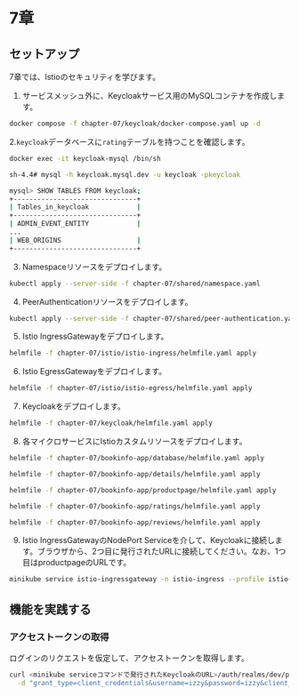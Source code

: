 # 7章

## セットアップ

7章では、Istioのセキュリティを学びます。



1. サービスメッシュ外に、Keycloakサービス用のMySQLコンテナを作成します。

```bash
docker compose -f chapter-07/keycloak/docker-compose.yaml up -d
```

2.`keycloak`データベースに`rating`テーブルを持つことを確認します。

```bash
docker exec -it keycloak-mysql /bin/sh

sh-4.4# mysql -h keycloak.mysql.dev -u keycloak -pkeycloak

mysql> SHOW TABLES FROM keycloak;
+-------------------------------+
| Tables_in_keycloak            |
+-------------------------------+
| ADMIN_EVENT_ENTITY            |
...
| WEB_ORIGINS                   |
+-------------------------------+
```

3. Namespaceリソースをデプロイします。

```bash
kubectl apply --server-side -f chapter-07/shared/namespace.yaml
```

4. PeerAuthenticationリソースをデプロイします。

```bash
kubectl apply --server-side -f chapter-07/shared/peer-authentication.yaml
```

5. Istio IngressGatewayをデプロイします。

```bash
helmfile -f chapter-07/istio/istio-ingress/helmfile.yaml apply
```

6. Istio EgressGatewayをデプロイします。

```bash
helmfile -f chapter-07/istio/istio-egress/helmfile.yaml apply
```

7. Keycloakをデプロイします。

```bash
helmfile -f chapter-07/keycloak/helmfile.yaml apply
```

8. 各マイクロサービスにIstioカスタムリソースをデプロイします。

```bash
helmfile -f chapter-07/bookinfo-app/database/helmfile.yaml apply

helmfile -f chapter-07/bookinfo-app/details/helmfile.yaml apply

helmfile -f chapter-07/bookinfo-app/productpage/helmfile.yaml apply

helmfile -f chapter-07/bookinfo-app/ratings/helmfile.yaml apply

helmfile -f chapter-07/bookinfo-app/reviews/helmfile.yaml apply
```

9. Istio IngressGatewayのNodePort Serviceを介して、Keycloakに接続します。ブラウザから、2つ目に発行されたURLに接続してください。なお、1つ目はproductpageのURLです。

```bash
minikube service istio-ingressgateway -n istio-ingress --profile istio-demo --url
```

## 機能を実践する

### アクセストークンの取得

ログインのリクエストを仮定して、アクセストークンを取得します。

```bash
curl <minikube serviceコマンドで発行されたKeycloakのURL>/auth/realms/dev/protocol/openid-connect/token \
  -d "grant_type=client_credentials&username=izzy&password=izzy&client_id=service&client_secret=ZQBzxI5CU36UiQmrWtDbJkY3VOX5LJRY&redirect_uri=http://keycloak-http.keycloak.svc.cluster.local:9080/authentication/callback"     
```
